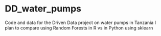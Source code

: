 # DD_water_pumps
Code and data for the Driven Data project on water pumps in Tanzania
I plan to compare using Random Forests in R vs in Python using sklearn
